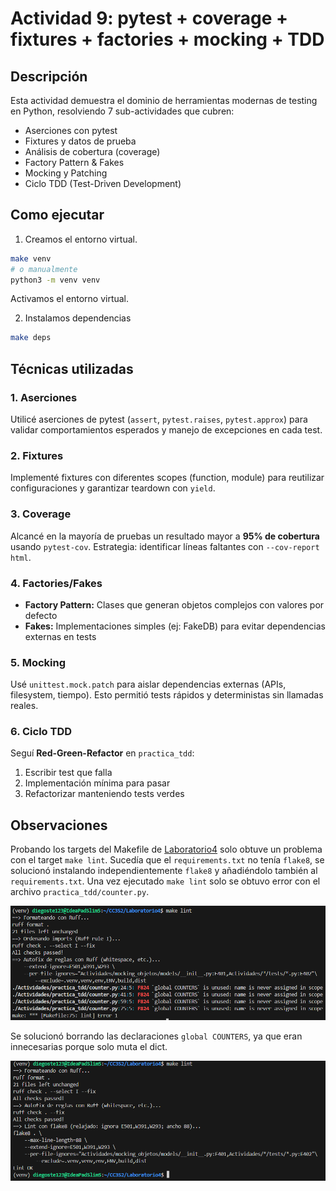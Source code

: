 # Actividad 9: pytest + coverage + fixtures + factories + mocking + TDD

## Descripción

Esta actividad demuestra el dominio de herramientas modernas de testing en Python, resolviendo 7 sub-actividades que cubren:

- Aserciones con pytest
- Fixtures y datos de prueba
- Análisis de cobertura (coverage)
- Factory Pattern & Fakes
- Mocking y Patching
- Ciclo TDD (Test-Driven Development)

## Como ejecutar

1. Creamos el entorno virtual.

```bash
make venv
# o manualmente
python3 -m venv venv
```

Activamos el entorno virtual.

2. Instalamos dependencias

```bash
make deps
```

## Técnicas utilizadas

### 1. **Aserciones**
Utilicé aserciones de pytest (`assert`, `pytest.raises`, `pytest.approx`) para validar comportamientos esperados y manejo de excepciones en cada test.

### 2. **Fixtures**
Implementé fixtures con diferentes scopes (function, module) para reutilizar configuraciones y garantizar teardown con `yield`.

### 3. **Coverage**
Alcancé en la mayoría de pruebas un resultado mayor a **95% de cobertura** usando `pytest-cov`. Estrategia: identificar líneas faltantes con `--cov-report html`.

### 4. **Factories/Fakes**
- **Factory Pattern:** Clases que generan objetos complejos con valores por defecto
- **Fakes:** Implementaciones simples (ej: FakeDB) para evitar dependencias externas en tests

### 5. **Mocking**
Usé `unittest.mock.patch` para aislar dependencias externas (APIs, filesystem, tiempo). Esto permitió tests rápidos y deterministas sin llamadas reales.

### 6. **Ciclo TDD**
Seguí **Red-Green-Refactor** en `practica_tdd`:
1. Escribir test que falla
2. Implementación mínima para pasar
3. Refactorizar manteniendo tests verdes

## Observaciones

Probando los targets del Makefile de [Laboratorio4](https://github.com/kapumota/Curso-CC3S2/tree/main/labs/Laboratorio4) solo obtuve un problema con el target `make lint`. Sucedía que el `requirements.txt` no tenía `flake8`, se solucionó instalando independientemente `flake8` y añadiéndolo también al `requirements.txt`. Una vez ejecutado `make lint` solo se obtuvo error con el archivo `practica_tdd/counter.py`.

![](evidencias/capturas/1.png)

Se solucionó borrando las declaraciones `global COUNTERS`, ya que eran innecesarias porque solo muta el dict.

![](evidencias/capturas/2.png)